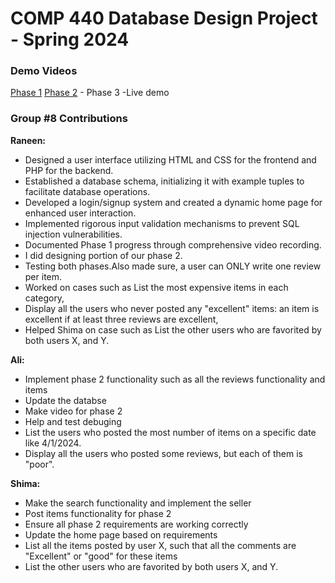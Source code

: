 # COMP 440 Database Design Project - Spring 2024

### Demo Videos
[Phase 1](https://www.youtube.com/watch?v=AJ_xxH46lUY) [Phase 2](https://www.youtube.com/watch?v=kK-RkTa8hZg) - Phase 3 -Live demo


###  Group #8 Contributions

**Raneen:**
- Designed a user interface utilizing HTML and CSS for the frontend and PHP for the backend.
- Established a database schema, initializing it with example tuples to facilitate database operations.
- Developed a login/signup system and created a dynamic home page for enhanced user interaction.
- Implemented rigorous input validation mechanisms to prevent SQL injection vulnerabilities.
- Documented Phase 1 progress through comprehensive video recording.
- I did designing portion of our phase 2.
- Testing both phases.Also made sure,  a user can ONLY write one review per item.
- Worked on cases such as List the most expensive items in each category,
- Display all the users who never posted any "excellent" items: an item is excellent if at least three reviews are excellent,
- Helped Shima on case such as List the other users who are favorited by both users X, and Y.
  
**Ali:**
- Implement phase 2 functionality such as all the reviews functionality and items
- Update the databse 
- Make video for phase 2
- Help and test debuging
- List the users who posted the most number of items on a specific date like 4/1/2024.
- Display all the users who posted some reviews, but each of them is "poor".

**Shima:**
- Make the search functionality and implement the seller
- Post items functionality for phase 2 
- Ensure all phase 2 requirements are working correctly
- Update the home page based on requirements
- List all the items posted by user X, such that all the comments are "Excellent" or "good" for these items
- List the other users who are favorited by both users X, and Y. 
